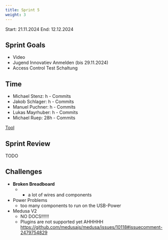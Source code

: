 ```yaml
---
title: Sprint 5
weight: 3
---
```


<title>{{.Title}}</title>

Start: 21.11.2024
End: 12.12.2024

## Sprint Goals
- Video
- Jugend Innovatiev Anmelden (bis 29.11.2024)
- Access Control Test Schaltung

## Time
- Michael Stenz: h - Commits
- Jakob Schlager: h - Commits
- Manuel Puchner: h - Commits
- Lukas Mayrhuber: h - Commits
- Michael Ruep: 28h - Commits
  
[Tool](https://timetracking.websters.at)

## Sprint Review
TODO


## Challenges
- **Broken Breadboard**
  - + a lot of wires and components
- Power Problems
  - too many components to run on the USB-Power
- Medusa V2
  - NO DOCS!!!!!!
  - Plugins are not supported yet AHHHHH https://github.com/medusajs/medusa/issues/10118#issuecomment-2479754829

